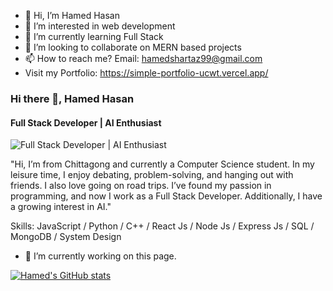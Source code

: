 - 👋 Hi, I’m Hamed Hasan 
- 👀 I’m interested in web development
- 🌱 I’m currently learning Full Stack 
- 💞️ I’m looking to collaborate on MERN based projects
- 📫 How to reach me? Email: hamedshartaz99@gmail.com
- Visit my Portfolio: https://simple-portfolio-ucwt.vercel.app/

### Hi there 👋, Hamed Hasan
#### Full Stack Developer | AI Enthusiast
![Full Stack Developer | AI Enthusiast](https://media.licdn.com/dms/image/v2/D5616AQEqP4cxT7I8Vw/profile-displaybackgroundimage-shrink_350_1400/profile-displaybackgroundimage-shrink_350_1400/0/1729541725779?e=1735171200&v=beta&t=hi1GvJd70MXzLg10NGGY1JTlOhNj_-_6oXWAFB_EVzI)

"Hi, I’m from Chittagong and currently a Computer Science student. In my leisure time, I enjoy debating, problem-solving, and hanging out with friends. I also love going on road trips. I’ve found my passion in programming, and now I work as a Full Stack Developer. Additionally, I have a growing interest in AI."

Skills: JavaScript / Python / C++ / React Js / Node Js / Express Js / SQL / MongoDB / System Design

- 🔭 I’m currently working on this page. 
  
[![Hamed's GitHub stats](https://github-readme-stats.vercel.app/api?username=hamed18)](https://github.com/hamed18/github-readme-stats)

<!---
Hamed18/Hamed18 is a ✨ special ✨ repository because its `README.md` (this file) appears on your GitHub profile.
You can click the Preview link to take a look at your changes.
--->
